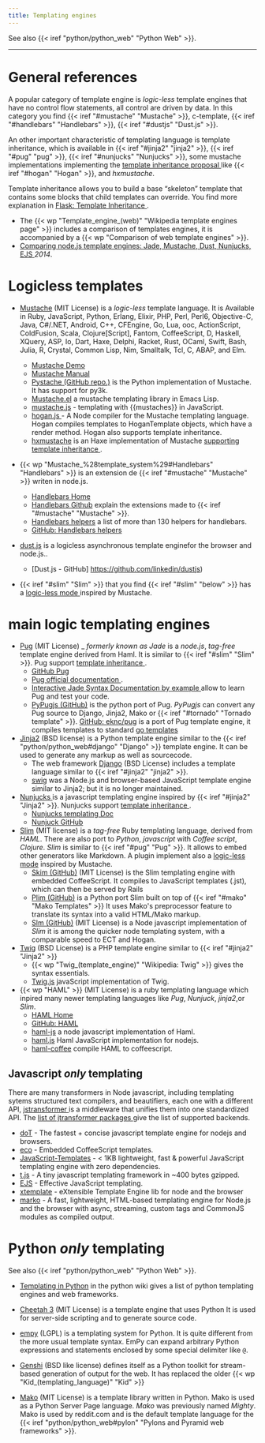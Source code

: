 ```yaml
---
title: Templating engines
---
```


See also {{< iref "python/python_web" "Python Web" >}}.

----

# General references

A popular category of template engine is _logic-less_ template engines
that have no control flow statements, all control are driven by data.
In this category you find {{< iref "#mustache" "Mustache" >}},
c-template, {{< iref "#handlebars" "Handlebars" >}}, {{< iref "#dustjs" "Dust.js" >}}.

An other important characteristic of templating language is template
inheritance, which is available in
{{< iref "#jinja2" "jinja2" >}},
{{< iref "#pug" "pug" >}},
{{< iref "#nunjucks" "Nunjucks" >}},
some mustache implementations implementing the
[template inheritance proposal
](https://github.com/mustache/spec/pull/75) like
{{< iref "#hogan" "Hogan" >}}, and _hxmustache_.

Template inheritance allows you to build a base “skeleton” template
that contains some blocks that child templates can override.
You find more explanation in [Flask: Template Inheritance
](https://flask.palletsprojects.com/en/1.1.x/patterns/templateinheritance/).

-   The {{< wp "Template_engine_(web)"  "Wikipedia template engines page" >}}
    includes a comparison of templates engines, it is accompanied by a
    {{< wp "Comparison of web template engines" >}}.
-   [Comparing  node.js template engines: Jade, Mustache, Dust, Nunjucks, EJS
    ](https://developer.ibm.com/node/2014/11/11/compare-javascript-templates-jade-mustache-dust/)
    _2014_.

# Logicless templates

-   <a name="mustache"></a>[Mustache](http://mustache.github.io/)
    (MIT License)
    is a _logic-less_ template language. It is Available in Ruby,
    JavaScript, Python, Erlang, Elixir, PHP, Perl, Perl6, Objective-C,
    Java, C#/.NET, Android, C++, CFEngine, Go, Lua, ooc, ActionScript,
    ColdFusion, Scala, Clojure[Script], Fantom, CoffeeScript, D,
    Haskell, XQuery, ASP, Io, Dart, Haxe, Delphi, Racket, Rust, OCaml,
    Swift, Bash, Julia, R, Crystal, Common Lisp, Nim, Smalltalk, Tcl,
    C, ABAP, and  Elm.
    -   [Mustache Demo](http://mustache.github.io/#demo)
    -   [Mustache Manual](http://mustache.github.io/mustache.5.html)
    -   [Pystache (GitHub repo.)](https://github.com/defunkt/pystache)
        is the Python implementation of Mustache. It has support for py3k.
    -   [Mustache.el](https://github.com/Wilfred/mustache.el)
        a mustache templating library in Emacs Lisp.
    -   [mustache.js](https://github.com/janl/mustache.js) -
        templating with {{mustaches}} in JavaScript.
    -   <a name="hogan"></a>[hogan.js
        ](https://github.com/twitter/hogan.js) -
        A Node compiler for the Mustache templating language. Hogan
        compiles templates to HoganTemplate objects, which have a
        render method. Hogan also supports template inheritance.
    -   [hxmustache](https://github.com/nadako/hxmustache/)
        is an Haxe implementation of Mustache
        [supporting template inheritance
        ](https://github.com/nadako/hxmustache/blob/master/README.md#template-inheritance).
-   <a name="handlebars"></a>
    {{< wp "Mustache_%28template_system%29#Handlebars"  "Handlebars" >}} is an
    extension de {{< iref "#mustache" "Mustache" >}} writen in
    node.js.
    -   [Handlebars Home](http://handlebarsjs.com/)
    -   [Handlebars Github](https://github.com/wycats/handlebars.js)
        explain the extensions made to
        {{< iref "#mustache" "Mustache" >}}.
    -   [Handlebars helpers](http://assemble.io/helpers/)
        a list of more than 130 helpers for handlebars.
    -   [GitHub: Handlebars helpers
        ](https://github.com/assemble/handlebars-helpers)

-   <a name="dustjs"></a>[dust.js](http://www.dustjs.com/)
    is a logicless asynchronous template enginefor the browser and
    node.js..
    -   [Dust.js - GitHub] https://github.com/linkedin/dustjs)
-   {{< iref "#slim" "Slim" >}} that you find
    {{< iref "#slim" "below" >}} has a [logic-less mode
    ](http://www.rubydoc.info/gems/slim/file/doc/logic_less.md)
    inspired by Mustache.

# main logic templating engines

-   <a name="pug"></a>[Pug](https://pugjs.org/)  (MIT License) _
    _formerly known as Jade_ is a _node.js_, _tag-free_ template
    engine derived from Haml.  It is similar to
    {{< iref "#slim" "Slim" >}}.
    Pug support [template inheritance
    ](https://pugjs.org/language/inheritance.html).
    -   [GitHub Pug](https://github.com/pugjs/pug)
    -   [Pug official documentation
        ](https://pugjs.org/api/getting-started.html).
    -   [Interactive Jade Syntax Documentation by example
        ](http://naltatis.github.com/jade-syntax-docs/) allow to learn
        Pug and test your code.
    -   [PyPugjs (GitHub)](https://github.com/kakulukia/pypugjs)
        is the python port of Pug. _PyPugjs_ can
        convert any Pug source to Django, Jinja2, Mako or
        {{< iref "#tornado" "Tornado template" >}}.
    [GitHub: eknc/pug](https://github.com/eknkc/pug)
    is a port of Pug template engine, it compiles templates to
    standard [go templates](https://golang.org/pkg/html/template/)
-   <a name="jinja2"></a>[Jinja2](https://www.palletsprojects.com/p/jinja/)
    (BSD license) is a Python template engine similar to the
    {{< iref "python/python_web#django" "Django" >}}
    template engine.  It can be used to generate any markup as well as
    sourcecode.
    -   The web framework [Django](http://www.djangoproject.com/) (BSD
        License) includes a template language similar to
        {{< iref "#jinja2" "jinja2" >}}.
    -   [swig](https://github.com/paularmstrong/swig)
        was a Node.js and browser-based JavaScript template engine
        similar to Jinja2; but it is no longer maintained.
-   <a name="nunjucks"></a>[Nunjucks
    ](http://mozilla.github.io/nunjucks/)
    is a javascript templating engine inspired by {{< iref "#jinja2" "Jinja2" >}}.
    Nunjucks support [template inheritance
    ](http://mozilla.github.io/nunjucks/templating.html#template-inheritance).
    -   [Nunjucks templating Doc
        ](http://mozilla.github.io/nunjucks/templating.html)
    -   [Nunjuck GitHub](https://github.com/mozilla/nunjucks)
-   <a name="slim"></a>[Slim](http://slim-lang.com/) (MIT license)
    is a _tag-free_ Ruby templating language, derived from _HAML_. There are also port
    to _Python_, _javascript_ with _Coffee script_, _Clojure_. _Slim_ is similar to
    {{< iref "#pug" "Pug" >}}.  It allows to embed other generators like Markdown.  A
    plugin implement also a
    [logic-less mode](http://www.rubydoc.info/gems/slim/file/doc/logic_less.md)
    inspired by Mustache.
    -   [Skim (GitHub)](https://github.com/appjudo/skim) (MIT License)
        is the Slim templating engine with embedded CoffeeScript. It compiles to
        JavaScript templates (.jst), which can then be served by Rails
    -   [Plim (GitHub)](https://github.com/avanov/Plim) is a Python port Slim
        built on top of {{< iref "#mako" "Mako Templates" >}}
        It uses Mako's preprocessor feature to translate its syntax
        into a valid HTML/Mako markup.
    -   [Slm (GitHub)](https://github.com/slm-lang/slm) (MIT License)
        is a Node javascript implementation of _Slim_ it is among the quicker node
        templating system, with a comparable speed to ECT and Hogan.
-   <a name="twig"></a>[Twig](https://twig.symfony.com/) (BSD License)
    is a PHP template engine similar to
    {{< iref "#jinja2" "Jinja2" >}}
    -   {{< wp "Twig_(template_engine)"  "Wikipedia: Twig" >}} gives the syntax
        essentials.
    -   [Twig.js](https://github.com/twigjs/twig.js)
        javaScript implementation of Twig.
-   <a name="haml"></a>{{< wp "HAML" >}} (MIT License)
    is a ruby templating language which inpired many newer templating
    languages like _Pug_, _Nunjuck_, _jinja2_,or _Slim_.
    -   [HAML Home](http://haml.info/)
    -   [GitHub: HAML](https://github.com/haml/haml)
    -   [haml-js](https://github.com/creationix/haml-js)
        a node javascript implementation of Haml.
    -   [haml.js](https://github.com/tj/haml.js/)
        Haml JavaScript implementation for nodejs.
     -  [haml-coffee](github.com/netzpirat/haml-coffee)
         compile HAML to coffeescript.

## Javascript _only_ templating
There are many transformers in Node javascript, including templating sytems
structured text compilers, and beautifiers, each one with a
different API, [jstransformer
](https://github.com/jstransformers/jstransformer)
is a middleware that unifies them into one standardized API.
The [list of jtransformer packages
](https://www.npmjs.com/browse/keyword/jstransformer) give the list of
supported backends.

-   [doT](https://github.com/olado/doT) - The fastest + concise
    javascript template engine for nodejs and browsers.
-   [eco](https://github.com/sstephenson/eco/) - Embedded CoffeeScript
    templates.
-   [JavaScript-Templates](https://github.com/blueimp/JavaScript-Templates) -
    < 1KB lightweight, fast & powerful JavaScript templating engine
    with zero dependencies.
-   [t.js](https://github.com/jasonmoo/t.js) - A tiny javascript
    templating framework in ~400 bytes gzipped.
-   [EJS](https://github.com/mde/ejs) - Effective JavaScript
    templating.
-   [xtemplate](https://github.com/xtemplate/xtemplate) - eXtensible
    Template Engine lib for node and the browser
-   [marko](https://github.com/marko-js/marko) - A fast, lightweight,
    HTML-based templating engine for Node.js and the browser with
    async, streaming, custom tags and CommonJS modules as compiled
    output.

# Python _only_ templating
See also {{< iref "python/python_web" "Python Web" >}}.

-   [Templating in Python](http://wiki.python.org/moin/Templating)
    in the python wiki gives a list of python templating engines and
    web frameworks.

-   [Cheetah 3](http://www.cheetahtemplate.org/)  (MIT License)
    is a template engine that uses Python It is used for server-side scripting and to
    generate source code.
-   [empy](http://www.alcyone.com/software/empy/)
    (LGPL) is a templating system for Python. It is quite different
    from the more usual template syntax. EmPy can expand arbitrary
    Python expressions and statements enclosed by some special
    delimiter like `@`.
-   [Genshi](http://genshi.edgewall.org/) (BSD  like license)
    defines itself as a Python toolkit for stream-based generation of output for the
    web. It has replaced the older  {{< wp "Kid_(templating_language)"  "Kid" >}}
-   <a name="mako"></a>[Mako](http://www.makotemplates.org/) (MIT License)
    is a template library written in Python. Mako is used as a Python Server Page
    language. _Mako_ was previously named _Mighty_.  Mako is used by reddit.com and is
    the default template language for the
    {{< iref "python/python_web#pylon" "Pylons and Pyramid web frameworks" >}}.


<!-- Local Variables: -->
<!-- mode: markdown -->
<!-- ispell-local-dictionary: "english" -->
<!-- End: -->
